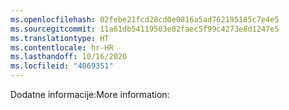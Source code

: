 ```yaml
---
ms.openlocfilehash: 02febe21fcd28cd0e0816a5ad762195185c7e4e5
ms.sourcegitcommit: 11a61db54119503e82faec5f99c4273e8d1247e5
ms.translationtype: HT
ms.contentlocale: hr-HR
ms.lasthandoff: 10/16/2020
ms.locfileid: "4069351"
---
```

<span data-ttu-id="d2a4c-101">Dodatne informacije:</span><span class="sxs-lookup"><span data-stu-id="d2a4c-101">More information:</span></span>